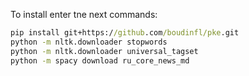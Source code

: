To install enter tne next commands:
```cmd
pip install git+https://github.com/boudinfl/pke.git
python -m nltk.downloader stopwords
python -m nltk.downloader universal_tagset
python -m spacy download ru_core_news_md
```

